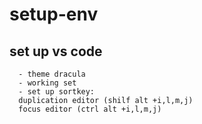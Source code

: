 # setup-env
## set up vs code
```
  - theme dracula
  - working set 
  - set up sortkey:
  duplication editor (shilf alt +i,l,m,j)
  focus editor (ctrl alt +i,l,m,j)
```
